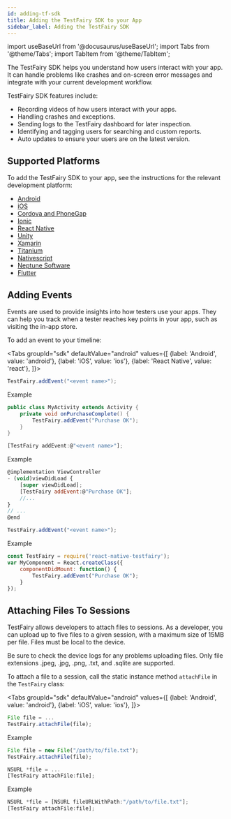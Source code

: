 ```yaml
---
id: adding-tf-sdk
title: Adding the TestFairy SDK to your App
sidebar_label: Adding the TestFairy SDK
---
```


import useBaseUrl from '@docusaurus/useBaseUrl';
import Tabs from '@theme/Tabs';
import TabItem from '@theme/TabItem';

The TestFairy SDK helps you understand how users interact with your app. It can handle problems like crashes and on-screen error messages and integrate with your current development workflow.

TestFairy SDK features include:

- Recording videos of how users interact with your apps.
- Handling crashes and exceptions.
- Sending logs to the TestFairy dashboard for later inspection.
- Identifying and tagging users for searching and custom reports.
- Auto updates to ensure your users are on the latest version.

## Supported Platforms

To add the TestFairy SDK to your app, see the instructions for the relevant development platform:

- [Android](/test-fairy/sdk/android/integrating-android)
- [iOS](/test-fairy/sdk/ios/integrating-ios)
- [Cordova and PhoneGap](/test-fairy/platforms/cordova)
- [Ionic](/test-fairy/platforms/ionic)
- [React Native](/test-fairy/platforms/react-native)
- [Unity](/test-fairy/platforms/unity)
- [Xamarin](/test-fairy/platforms/xamarin)
- [Titanium](/test-fairy/platforms/titanium)
- [Nativescript](/test-fairy/platforms/nativescript)
- [Neptune Software](/test-fairy/platforms/neptune)
- [Flutter](/test-fairy/platforms/flutter)

## Adding Events

Events are used to provide insights into how testers use your apps. They can help you track when a tester reaches key points in your app, such as visiting the in-app store.

To add an event to your timeline:

<Tabs
groupId="sdk"
defaultValue="android"
values={[
{label: 'Android', value: 'android'},
{label: 'iOS', value: 'ios'},
{label: 'React Native', value: 'react'},
]}>

<TabItem value="android">

```java
TestFairy.addEvent("<event name>");
```

Example

```java
public class MyActivity extends Activity {
    private void onPurchaseComplete() {
        TestFairy.addEvent("Purchase OK");
    }
}
```

</TabItem>

<TabItem value="ios">

```js
[TestFairy addEvent:@"<event name>"];
```

Example

```js
@implementation ViewController
- (void)viewDidLoad {
    [super viewDidLoad];
    [TestFairy addEvent:@"Purchase OK"];
    //...
}
// ...
@end
```

</TabItem>

<TabItem value="react">

```js
TestFairy.addEvent("<event name>");
```

Example

```js
const TestFairy = require('react-native-testfairy');
var MyComponent = React.createClass({
    componentDidMount: function() {
        TestFairy.addEvent("Purchase OK");
    }
});
```

</TabItem>

</Tabs>

## Attaching Files To Sessions

TestFairy allows developers to attach files to sessions. As a developer, you can upload up to five files to a given session, with a maximum size of 15MB per file. Files must be local to the device.

Be sure to check the device logs for any problems uploading files. Only file extensions .jpeg, .jpg, .png, .txt, and .sqlite are supported.

To attach a file to a session, call the static instance method `attachFile` in the `TestFairy` class:

<Tabs
groupId="sdk"
defaultValue="android"
values={[
{label: 'Android', value: 'android'},
{label: 'iOS', value: 'ios'},
]}>

<TabItem value="android">

```js
File file = ...
TestFairy.attachFile(file);
```

Example

```js
File file = new File("/path/to/file.txt");
TestFairy.attachFile(file);
```

</TabItem>

<TabItem value="ios">

```js
NSURL *file = ...
[TestFairy attachFile:file];
```

Example

```js
NSURL *file = [NSURL fileURLWithPath:"/path/to/file.txt"];
[TestFairy attachFile:file];
```

</TabItem>

</Tabs>
